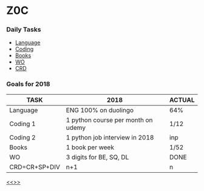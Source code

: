 
Z0C
======

### Daily Tasks

* [Language](https://github.com/ttltrk/ELSE/blob/master/LAN/ENG/LAN.MD)
* [Coding](https://github.com/ttltrk/PRG/blob/master/CODING.MD)
* [Books](https://github.com/ttltrk/BKS/blob/master/README.MD) 
* [WO](https://github.com/ttltrk/ELSE/blob/master/PWR/PWR.MD) 
* [CRD](https://github.com/ttltrk/ELSE/blob/master/CRD/DIV/CRD.MD)

### Goals for 2018

|TASK|2018|ACTUAL|
|---|----|----|
|Language|ENG 100% on duolingo|64%|
|Coding 1|1 python course per month on udemy|1/12|
|Coding 2|1 python job interview in 2018|inp|
|Books|1 book per week|1/52|
|WO|3 digits for BE, SQ, DL|DONE|
|CRD=CR+SP+DIV|n+1|n|

[<<>>](http://ttltrk.net/)
